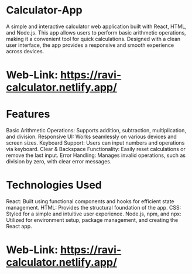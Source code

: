 # Calculator-App
A simple and interactive calculator web application built with React, HTML, and Node.js. This app allows users to perform basic arithmetic operations, making it a convenient tool for quick calculations. Designed with a clean user interface, the app provides a responsive and smooth experience across devices.
# Web-Link: https://ravi-calculator.netlify.app/
# Features
Basic Arithmetic Operations: Supports addition, subtraction, multiplication, and division.
Responsive UI: Works seamlessly on various devices and screen sizes.
Keyboard Support: Users can input numbers and operations via keyboard.
Clear & Backspace Functionality: Easily reset calculations or remove the last input.
Error Handling: Manages invalid operations, such as division by zero, with clear error messages.
# Technologies Used
React: Built using functional components and hooks for efficient state management.
HTML: Provides the structural foundation of the app.
CSS: Styled for a simple and intuitive user experience.
Node.js, npm, and npx: Utilized for environment setup, package management, and creating the React app.
# Web-Link: https://ravi-calculator.netlify.app/
